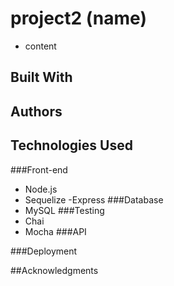 # project2 (name)
 - content 
## Built With 

## Authors

## Technologies Used
###Front-end
- Node.js
- Sequelize
-Express
###Database
- MySQL
###Testing
- Chai 
- Mocha
###API

###Deployment

##Acknowledgments 


